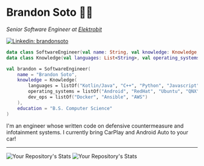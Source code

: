 # Brandon Soto 👨‍💻

_Senior Software Engineer at [Elektrobit](https://www.elektrobit.com/)_

[![Linkedin: brandonsoto](https://img.shields.io/badge/-brandonsoto-blue?style=flat-square&logo=Linkedin&logoColor=white&link=https://www.linkedin.com/in/brandonsoto/)](https://www.linkedin.com/in/brandonsoto/)

```kotlin
data class SoftwareEngineer(val name: String, val knowledge: Knowledge, val education: String)
data class Knowledge(val languages: List<String>, val operating_systems: List<String>, val dev_ops: List<String>)

val brandon = SoftwareEngineer(
    name = "Brandon Soto",
    knowledge = Knowledge(
        languages = listOf("Kotlin/Java", "C++", "Python", "Javascript"),
        operating_systems = listOf("Android", "RedHat", "Ubuntu", "QNX"),
        dev_ops = listOf("Docker", "Ansible", "AWS")
    ),
    education = "B.S. Computer Science"
)

```

I'm an engineer whose written code on defensive countermeasure and infotainment systems. I currently bring CarPlay and Android Auto to your car!

----

![Your Repository's Stats](https://github-readme-stats.vercel.app/api?username=brandonsoto&show_icons=true)
![Your Repository's Stats](https://github-readme-stats.vercel.app/api/top-langs/?username=brandonsoto)



